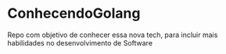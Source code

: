 # ConhecendoGolang
Repo com objetivo de conhecer essa nova tech, para incluir mais habilidades no desenvolvimento de Software
